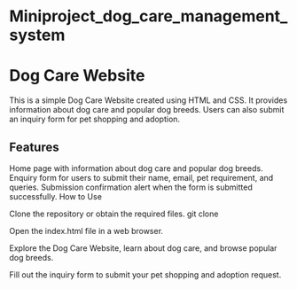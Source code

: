 # Miniproject_dog_care_management_system

# Dog Care Website

This is a simple Dog Care Website created using HTML and CSS. It provides information about dog care and popular dog breeds. Users can also submit an inquiry form for pet shopping and adoption.

## Features

Home page with information about dog care and popular dog breeds.
Enquiry form for users to submit their name, email, pet requirement, and queries.
Submission confirmation alert when the form is submitted successfully.
How to Use

Clone the repository or obtain the required files.
git clone

Open the index.html file in a web browser.

Explore the Dog Care Website, learn about dog care, and browse popular dog breeds.

Fill out the inquiry form to submit your pet shopping and adoption request.
